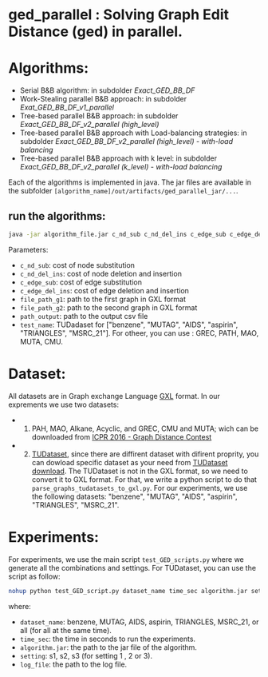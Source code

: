 # **ged_parallel** : Solving Graph Edit Distance (ged) in parallel.

# Algorithms:
- Serial B&B algorithm: in subdolder *Exact_GED_BB_DF*
- Work-Stealing parallel B&B approach: in subdolder *Exat_GED_BB_DF_v1_parallel*
- Tree-based parallel B&B approach: in subdolder *Exact_GED_BB_DF_v2_parallel (high_level)*
- Tree-based parallel B&B approach with Load-balancing strategies: in subdolder *Exact_GED_BB_DF_v2_parallel (high_level) - with-load balancing*
- Tree-based parallel B&B approach with k level: in subdolder *Exact_GED_BB_DF_v2_parallel (k_level) - with-load balancing*


Each of the algorithms is implemented in java. The jar files are available in the subfolder `[algorithm_name]/out/artifacts/ged_parallel_jar/...`.

## run the algorithms:
```bash	
java -jar algorithm_file.jar c_nd_sub c_nd_del_ins c_edge_sub c_edge_del_ins file_path_g1 file_path_g2 path_output test_name amount_RunTime_Seconds NB_threads
```
Parameters:
- `c_nd_sub`: cost of node substitution
- `c_nd_del_ins`: cost of node deletion and insertion
- `c_edge_sub`: cost of edge substitution
- `c_edge_del_ins`: cost of edge deletion and insertion
- `file_path_g1`: path to the first graph in GXL format
- `file_path_g2`: path to the second graph in GXL format
- `path_output`: path to the output csv file
- `test_name`: TUDadaset for ["benzene", "MUTAG", "AIDS", "aspirin", "TRIANGLES", "MSRC_21"]. For otheer, you can use : GREC, PATH, MAO, MUTA, CMU.

# Dataset:
All datasets are in Graph exchange Language [GXL](http://www.gupro.de/GXL/) format.
In our exprements we use two datasets:
- 1) PAH, MAO, Alkane, Acyclic, and GREC, CMU and MUTA;   wich can be downloaded from [ICPR 2016 - Graph Distance Contest](https://gdc2016.greyc.fr/gdc-c1.tar.gz) 

- 2) [TUDataset](https://chrsmrrs.github.io/datasets/), since there are diffirent dataset with difirent proprity, you can dowload specific dataset as your need from [TUDataset download](https://chrsmrrs.github.io/datasets/docs/datasets/).
The TUDataset is not in the GXL format, so we need to convert it to GXL format. For that, we write a python script to do that `parse_graphs_tudatasets_to_gxl.py`.
For our experiments, we use the following datasets: "benzene", "MUTAG", "AIDS", "aspirin", "TRIANGLES", "MSRC_21".


# Experiments:
For experiments, we use the main script `test_GED_scripts.py` where we generate all the combinations and settings. For TUDataset, you can use the script as follow:
```bash
nohup python test_GED_script.py dataset_name time_sec algorithm.jar setting > log_file &
```
where:
- `dataset_name`: benzene, MUTAG, AIDS, aspirin, TRIANGLES, MSRC_21, or all (for all at the same time).
- `time_sec`: the time in seconds to run the experiments.
- `algorithm.jar`: the path to the jar file of the algorithm.
- `setting`: s1, s2, s3 (for setting 1 , 2 or 3).
- `log_file`: the path to the log file.
